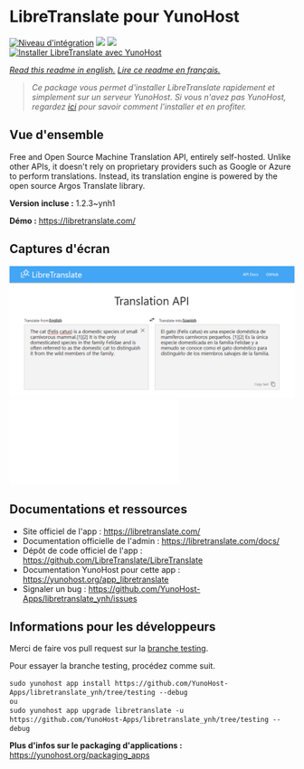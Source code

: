 # LibreTranslate pour YunoHost

[![Niveau d'intégration](https://dash.yunohost.org/integration/libretranslate.svg)](https://dash.yunohost.org/appci/app/libretranslate) ![](https://ci-apps.yunohost.org/ci/badges/libretranslate.status.svg) ![](https://ci-apps.yunohost.org/ci/badges/libretranslate.maintain.svg)  
[![Installer LibreTranslate avec YunoHost](https://install-app.yunohost.org/install-with-yunohost.svg)](https://install-app.yunohost.org/?app=libretranslate)

*[Read this readme in english.](./README.md)*
*[Lire ce readme en français.](./README_fr.md)*

> *Ce package vous permet d'installer LibreTranslate rapidement et simplement sur un serveur YunoHost.
Si vous n'avez pas YunoHost, regardez [ici](https://yunohost.org/#/install) pour savoir comment l'installer et en profiter.*

## Vue d'ensemble

Free and Open Source Machine Translation API, entirely self-hosted. Unlike other APIs, it doesn't rely on proprietary providers such as Google or Azure to perform translations. Instead, its translation engine is powered by the open source Argos Translate library.


**Version incluse :** 1.2.3~ynh1

**Démo :** https://libretranslate.com/

## Captures d'écran

![](./doc/screenshots/screenshot.png)
![](./doc/screenshots/DESCRIPTION.md)

## Documentations et ressources

* Site officiel de l'app : https://libretranslate.com/
* Documentation officielle de l'admin : https://libretranslate.com/docs/
* Dépôt de code officiel de l'app : https://github.com/LibreTranslate/LibreTranslate
* Documentation YunoHost pour cette app : https://yunohost.org/app_libretranslate
* Signaler un bug : https://github.com/YunoHost-Apps/libretranslate_ynh/issues

## Informations pour les développeurs

Merci de faire vos pull request sur la [branche testing](https://github.com/YunoHost-Apps/libretranslate_ynh/tree/testing).

Pour essayer la branche testing, procédez comme suit.
```
sudo yunohost app install https://github.com/YunoHost-Apps/libretranslate_ynh/tree/testing --debug
ou
sudo yunohost app upgrade libretranslate -u https://github.com/YunoHost-Apps/libretranslate_ynh/tree/testing --debug
```

**Plus d'infos sur le packaging d'applications :** https://yunohost.org/packaging_apps